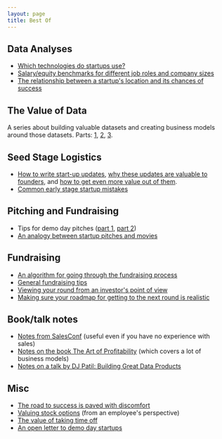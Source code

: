 ```yaml
---
layout: page
title: Best Of
---
```


## Data Analyses

* <a href="http://codingvc.com/which-technologies-do-startups-use-an-exploration-of-angellist-data" target="_blank">Which technologies do startups use?</a>
* <a href="http://codingvc.com/analyzing-angellist-job-postings-part-2-salary-and-equity-benchmarks" target="_blank">Salary/equity benchmarks for different job roles and company sizes</a>
* <a href="http://codingvc.com/the-effect-of-location-on-a-startups-likelihood-of-success" target="_blank">The relationship between a startup's location and its chances of success</a>

## The Value of Data

A series about building valuable datasets and creating business models around those datasets. Parts: <a href="http://codingvc.com/the-value-of-data-part-1-using-data-as-a-competitive-advantage" target="_blank">1</a>, <a href="http://codingvc.com/the-value-of-data-part-2-building-valuable-datasets" target="_blank">2</a>, <a href="http://codingvc.com/the-value-of-data-part-3-data-business-models" target="_blank">3</a>.

## Seed Stage Logistics

* <a href="http://codingvc.com/investor-update-email-template" target="_blank">How to write start-up updates</a>, <a href="http://codingvc.com/do-founders-get-value-from-investor-updates" target="_blank">why these updates are valuable to founders</a>, and <a href="http://codingvc.com/extracting-more-value-from-investors" target="_blank">how to get even more value out of them</a>.
* <a href="http://codingvc.com/early-stage-startup-mistakes" target="_blank">Common early stage startup mistakes</a>

## Pitching and Fundraising

* Tips for demo day pitches (<a href="http://codingvc.com/demo-day-pitching-part-1-common-problems/" target="_blank">part 1</a>, <a href="http://codingvc.com/demo-day-pitching-part-2-telling-a-story/" target="_blank">part 2</a>)
* <a href="http://codingvc.com/what-movies-can-teach-you-about-pitching-to-investors" target="_blank">An analogy between startup pitches and movies</a>

## Fundraising

* <a href="http://codingvc.com/an-algorithm-for-seed-round-valuations" target="_blank">An algorithm for going through the fundraising process</a>
* <a href="http://codingvc.com/ten-tips-for-raising-money-from-vcs" target="_blank">General fundraising tips</a>
* <a href="http://codingvc.com/fundraising-roadmap-algorithm" target="_blank">Viewing your round from an investor's point of view</a>
* <a href="http://codingvc.com/5-tips-for-saas-roadmap-planning" target="_blank">Making sure your roadmap for getting to the next round is realistic</a>

## Book/talk notes

* <a href="http://codingvc.com/extensive-notes-from-salesconf" target="_blank">Notes from SalesConf</a> (useful even if you have no experience with sales)
* <a href="http://codingvc.com/the-art-of-profitability" target="_blank">Notes on the book The Art of Profitability</a> (which covers a lot of business models)
* <a href="http://codingvc.com/talk-summary-building-great-data-products/" target="_blank">Notes on a talk by DJ Patil: Building Great Data Products</a>

## Misc

* <a href="http://codingvc.com/the-road-to-success-is-paved-with-discomfort" target="_blank">The road to success is paved with discomfort</a>
* <a href="http://codingvc.com/valuing-employee-options" target="_blank">Valuing stock options</a> (from an employee's perspective)
* <a href="http://codingvc.com/taking-time-off" target="_blank">The value of taking time off</a>
* <a href="http://codingvc.com/an-open-letter-to-demo-day-startups" target="_blank">An open letter to demo day startups</a>